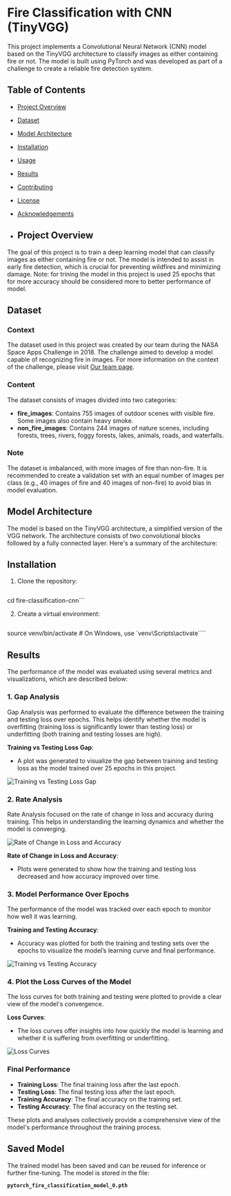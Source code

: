 # Fire Classification with CNN (TinyVGG)

This project implements a Convolutional Neural Network (CNN) model based on the TinyVGG architecture to classify images as either containing fire or not. The model is built using PyTorch and was developed as part of a challenge to create a reliable fire detection system.

## Table of Contents
- [Project Overview](#project-overview)
- [Dataset](#dataset)
- [Model Architecture](#model-architecture)
- [Installation](#installation)
- [Usage](#usage)
- [Results](#results)
- [Contributing](#contributing)
- [License](#license)
- [Acknowledgements](#acknowledgements)

- ## Project Overview
The goal of this project is to train a deep learning model that can classify images as either containing fire or not. The model is intended to assist in early fire detection, which is crucial for preventing wildfires and minimizing damage. Note: for trining the model in this project is used 25 epochs that for more accuracy should be considered more to better performance of model.

## Dataset
### Context
The dataset used in this project was created by our team during the NASA Space Apps Challenge in 2018. The challenge aimed to develop a model capable of recognizing fire in images. For more information on the context of the challenge, please visit [Our team page](#).

### Content
The dataset consists of images divided into two categories:
- **fire_images**: Contains 755 images of outdoor scenes with visible fire. Some images also contain heavy smoke.
- **non_fire_images**: Contains 244 images of nature scenes, including forests, trees, rivers, foggy forests, lakes, animals, roads, and waterfalls.

### Note
The dataset is imbalanced, with more images of fire than non-fire. It is recommended to create a validation set with an equal number of images per class (e.g., 40 images of fire and 40 images of non-fire) to avoid bias in model evaluation.

## Model Architecture
The model is based on the TinyVGG architecture, a simplified version of the VGG network. The architecture consists of two convolutional blocks followed by a fully connected layer. Here's a summary of the architecture:

## Installation

1. Clone the repository:
   ```git clone https://github.com/yourusername/fire-classification-cnn.git
cd fire-classification-cnn```

2. Create a virtual environment:
   ```python -m venv venv
source venv/bin/activate  # On Windows, use `venv\Scripts\activate````

## Results
The performance of the model was evaluated using several metrics and visualizations, which are described below:

### 1. Gap Analysis
Gap Analysis was performed to evaluate the difference between the training and testing loss over epochs. This helps identify whether the model is overfitting (training loss is significantly lower than testing loss) or underfitting (both training and testing losses are high).

**Training vs Testing Loss Gap**:
- A plot was generated to visualize the gap between training and testing loss as the model trained over 25 epochs in this project.

![Training vs Testing Loss Gap](results/Gap%20Analysis.png)

### 2. Rate Analysis
Rate Analysis focused on the rate of change in loss and accuracy during training. This helps in understanding the learning dynamics and whether the model is converging.

![Rate of Change in Loss and Accuracy](results/Rate%20Analysis.png)

**Rate of Change in Loss and Accuracy**:
- Plots were generated to show how the training and testing loss decreased and how accuracy improved over time.

### 3. Model Performance Over Epochs
The performance of the model was tracked over each epoch to monitor how well it was learning.

**Training and Testing Accuracy**:
- Accuracy was plotted for both the training and testing sets over the epochs to visualize the model’s learning curve and final performance.

![Training vs Testing Accuracy](results/Model%20Performance%20Over%20Epochs.png)

### 4. Plot the Loss Curves of the Model
The loss curves for both training and testing were plotted to provide a clear view of the model's convergence.

**Loss Curves**:
- The loss curves offer insights into how quickly the model is learning and whether it is suffering from overfitting or underfitting.

![Loss Curves](results/Plot%20the%20loss%20curves.png)

### Final Performance
- **Training Loss**: The final training loss after the last epoch.
- **Testing Loss**: The final testing loss after the last epoch.
- **Training Accuracy**: The final accuracy on the training set.
- **Testing Accuracy**: The final accuracy on the testing set.

These plots and analyses collectively provide a comprehensive view of the model's performance throughout the training process.

## Saved Model

The trained model has been saved and can be reused for inference or further fine-tuning. The model is stored in the file:

**`pytorch_fire_classification_model_0.pth`**
